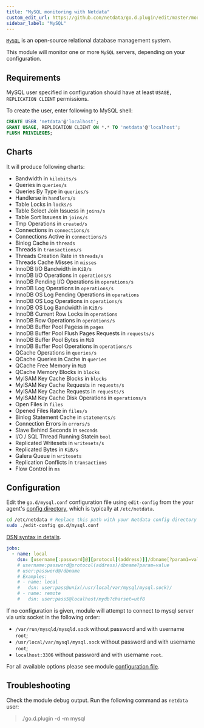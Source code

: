 ```yaml
---
title: "MySQL monitoring with Netdata"
custom_edit_url: https://github.com/netdata/go.d.plugin/edit/master/modules/mysql/README.md
sidebar_label: "MySQL"
---
```




[`MySQL`](https://www.mysql.com/) is an open-source relational database management system.

This module will monitor one or more `MySQL` servers, depending on your configuration.

## Requirements

MySQL user specified in configuration should have at least `USAGE, REPLICATION CLIENT` permissions.

To create the user, enter following to MySQL shell:

```sql
CREATE USER 'netdata'@'localhost';
GRANT USAGE, REPLICATION CLIENT ON *.* TO 'netdata'@'localhost';
FLUSH PRIVILEGES;
```

## Charts

It will produce following charts:

-   Bandwidth in `kilobits/s`
-   Queries in `queries/s`
-   Queries By Type in `queries/s`
-   Handlerse in `handlers/s`
-   Table Locks in `locks/s`
-   Table Select Join Issuess in `joins/s`
-   Table Sort Issuess in `joins/s`
-   Tmp Operations in `created/s`
-   Connections in `connections/s`
-   Connections Active in `connections/s`
-   Binlog Cache in `threads`
-   Threads in `transactions/s`
-   Threads Creation Rate in `threads/s`
-   Threads Cache Misses in `misses`
-   InnoDB I/O Bandwidth in `KiB/s`
-   InnoDB I/O Operations in `operations/s`
-   InnoDB Pending I/O Operations in `operations/s`
-   InnoDB Log Operations in `operations/s`
-   InnoDB OS Log Pending Operations in `operations`
-   InnoDB OS Log Operations in `operations/s`
-   InnoDB OS Log Bandwidth in `KiB/s`
-   InnoDB Current Row Locks in `operations`
-   InnoDB Row Operations in `operations/s`
-   InnoDB Buffer Pool Pagess in `pages`
-   InnoDB Buffer Pool Flush Pages Requests in `requests/s`
-   InnoDB Buffer Pool Bytes in `MiB`
-   InnoDB Buffer Pool Operations in `operations/s`
-   QCache Operations in `queries/s`
-   QCache Queries in Cache in `queries`
-   QCache Free Memory in `MiB`
-   QCache Memory Blocks in `blocks`
-   MyISAM Key Cache Blocks in `blocks`
-   MyISAM Key Cache Requests in `requests/s`
-   MyISAM Key Cache Requests in `requests/s`
-   MyISAM Key Cache Disk Operations in `operations/s`
-   Open Files in `files`
-   Opened Files Rate in `files/s`
-   Binlog Statement Cache in `statements/s`
-   Connection Errors in `errors/s`
-   Slave Behind Seconds in `seconds`
-   I/O / SQL Thread Running Statein `bool`
-   Replicated Writesets in `writesets/s`
-   Replicated Bytes in `KiB/s`
-   Galera Queue in `writesets`
-   Replication Conflicts in `transactions`
-   Flow Control in `ms`

## Configuration

Edit the `go.d/mysql.conf` configuration file using `edit-config` from the your agent's [config
directory](/guides/step-by-step/step-04#find-your-netdataconf-file), which is typically at `/etc/netdata`.

```bash
cd /etc/netdata # Replace this path with your Netdata config directory
sudo ./edit-config go.d/mysql.conf
```

[DSN syntax in details](https://github.com/go-sql-driver/mysql#dsn-data-source-name).

```yaml
jobs:
  - name: local
    dsn: [username[:password]@][protocol[(address)]]/dbname[?param1=value1&...&paramN=valueN]
    # username:password@protocol(address)/dbname?param=value
    # user:password@/dbname
    # Examples:
    # - name: local
    #   dsn: user:pass@unix(/usr/local/var/mysql/mysql.sock)/
    # - name: remote
    #   dsn: user:pass5@localhost/mydb?charset=utf8
```

If no configuration is given, module will attempt to connect to mysql server via unix socket in the following order:

-   `/var/run/mysqld/mysqld.sock` without password and with username `root`;
-   `/usr/local/var/mysql/mysql.sock` without password and with username `root`;
-   `localhost:3306` without password and with username `root`.


For all available options please see module [configuration file](https://github.com/netdata/go.d.plugin/blob/master/config/go.d/mysql.conf).

## Troubleshooting

Check the module debug output. Run the following command as `netdata` user:

> ./go.d.plugin -d -m mysql

